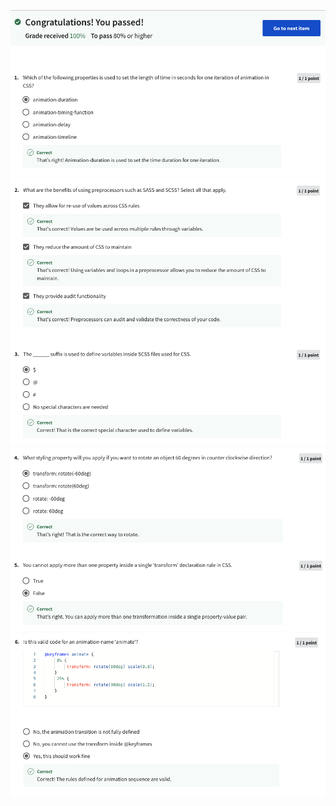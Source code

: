 ![Alt text](Screenshot%202566-04-15%20at%2018.12.06.png) ![Alt text](Screenshot%202566-04-15%20at%2018.12.15.png) ![Alt text](Screenshot%202566-04-15%20at%2018.12.25.png) ![Alt text](Screenshot%202566-04-15%20at%2018.12.33.png)